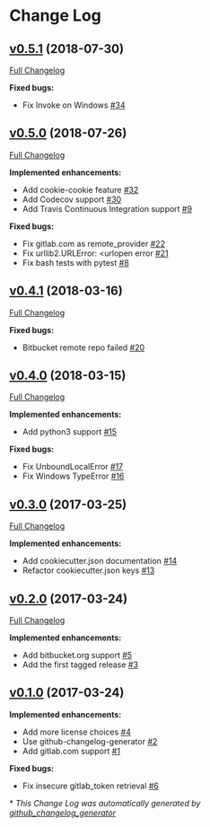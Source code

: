 # Change Log

## [v0.5.1](https://github.com/NathanUrwin/cookiecutter-git/tree/v0.5.1) (2018-07-30)

[Full Changelog](https://github.com/NathanUrwin/cookiecutter-git/compare/v0.5.0...v0.5.1)

**Fixed bugs:**

- Fix Invoke on Windows [\#34](https://github.com/NathanUrwin/cookiecutter-git/issues/34)

## [v0.5.0](https://github.com/NathanUrwin/cookiecutter-git/tree/v0.5.0) (2018-07-26)

[Full Changelog](https://github.com/NathanUrwin/cookiecutter-git/compare/v0.4.1...v0.5.0)

**Implemented enhancements:**

- Add cookie-cookie feature [\#32](https://github.com/NathanUrwin/cookiecutter-git/issues/32)
- Add Codecov support [\#30](https://github.com/NathanUrwin/cookiecutter-git/issues/30)
- Add Travis Continuous Integration support [\#9](https://github.com/NathanUrwin/cookiecutter-git/issues/9)

**Fixed bugs:**

- Fix gitlab.com as remote\_provider [\#22](https://github.com/NathanUrwin/cookiecutter-git/issues/22)
- Fix urllib2.URLError: \<urlopen error [\#21](https://github.com/NathanUrwin/cookiecutter-git/issues/21)
- Fix bash tests with pytest [\#8](https://github.com/NathanUrwin/cookiecutter-git/issues/8)

## [v0.4.1](https://github.com/NathanUrwin/cookiecutter-git/tree/v0.4.1) (2018-03-16)

[Full Changelog](https://github.com/NathanUrwin/cookiecutter-git/compare/v0.4.0...v0.4.1)

**Fixed bugs:**

- Bitbucket remote repo failed [\#20](https://github.com/NathanUrwin/cookiecutter-git/issues/20)

## [v0.4.0](https://github.com/NathanUrwin/cookiecutter-git/tree/v0.4.0) (2018-03-15)

[Full Changelog](https://github.com/NathanUrwin/cookiecutter-git/compare/v0.3.0...v0.4.0)

**Implemented enhancements:**

- Add python3 support [\#15](https://github.com/NathanUrwin/cookiecutter-git/issues/15)

**Fixed bugs:**

- Fix UnboundLocalError [\#17](https://github.com/NathanUrwin/cookiecutter-git/issues/17)
- Fix Windows TypeError [\#16](https://github.com/NathanUrwin/cookiecutter-git/issues/16)

## [v0.3.0](https://github.com/NathanUrwin/cookiecutter-git/tree/v0.3.0) (2017-03-25)

[Full Changelog](https://github.com/NathanUrwin/cookiecutter-git/compare/v0.2.0...v0.3.0)

**Implemented enhancements:**

- Add cookiecutter.json documentation [\#14](https://github.com/NathanUrwin/cookiecutter-git/issues/14)
- Refactor cookiecutter.json keys [\#13](https://github.com/NathanUrwin/cookiecutter-git/issues/13)

## [v0.2.0](https://github.com/NathanUrwin/cookiecutter-git/tree/v0.2.0) (2017-03-24)

[Full Changelog](https://github.com/NathanUrwin/cookiecutter-git/compare/v0.1.0...v0.2.0)

**Implemented enhancements:**

- Add bitbucket.org support [\#5](https://github.com/NathanUrwin/cookiecutter-git/issues/5)
- Add the first tagged release [\#3](https://github.com/NathanUrwin/cookiecutter-git/issues/3)

## [v0.1.0](https://github.com/NathanUrwin/cookiecutter-git/tree/v0.1.0) (2017-03-24)

**Implemented enhancements:**

- Add more license choices [\#4](https://github.com/NathanUrwin/cookiecutter-git/issues/4)
- Use github-changelog-generator [\#2](https://github.com/NathanUrwin/cookiecutter-git/issues/2)
- Add gitlab.com support [\#1](https://github.com/NathanUrwin/cookiecutter-git/issues/1)

**Fixed bugs:**

- Fix insecure gitlab\_token retrieval [\#6](https://github.com/NathanUrwin/cookiecutter-git/issues/6)

\* *This Change Log was automatically generated by [github_changelog_generator](https://github.com/skywinder/Github-Changelog-Generator)*
